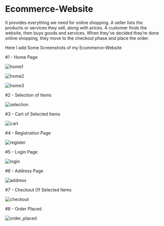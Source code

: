 # Ecommerce-Website
It provides everything we need for online shopping. A seller lists the products or services they sell, along with prices. A customer finds the website, then buys goods and services. When they’ve decided they’re done online shopping, they move to the checkout phase and place the order.


Here I add Some Screenshots of my Ecommerce-Website


#1 - Home Page

![home1](https://user-images.githubusercontent.com/107416115/220251999-1c6ee835-2f42-43b2-87f4-e49f544e6a66.png)


![home2](https://user-images.githubusercontent.com/107416115/220252031-33673b9c-e332-45f0-9932-1d8f29d0a25e.png)


![home3](https://user-images.githubusercontent.com/107416115/220252167-193514e9-bdd3-440a-885c-c6e7ababec88.png)






#2 - Selection of Items

![selection](https://user-images.githubusercontent.com/107416115/220252268-c0752385-bf56-4fbf-b9fd-a7cd2d1e39d2.png)






#3 - Cart of Selected Items

![cart](https://user-images.githubusercontent.com/107416115/220252354-69409238-e03d-4dd5-ab02-cdd2de7ad445.png)






#4 - Registration Page

![register](https://user-images.githubusercontent.com/107416115/220252441-39feea38-88f4-4940-9795-963aa8c59a89.png)






#5 - Login Page

![login](https://user-images.githubusercontent.com/107416115/220252477-f6cd6a22-f9ba-41d4-a485-f5b51f201d56.png)






#6 - Address Page

![address](https://user-images.githubusercontent.com/107416115/220252593-6ab59805-2c5a-45ec-ad99-dec789fa5cba.png)






#7 - Checkout Of Selected Items

![checkout](https://user-images.githubusercontent.com/107416115/220252682-b7f38845-f960-4bd7-aa26-ae1172c7effd.png)






#8 - Order Placed

![order_placed](https://user-images.githubusercontent.com/107416115/220252747-251aebcc-6269-461f-b4d3-6fc1819db218.png)
